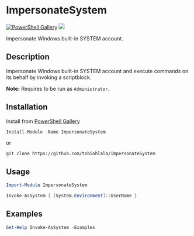 # ImpersonateSystem

[![PowerShell Gallery](https://img.shields.io/powershellgallery/v/ImpersonateSystem.svg)](https://www.powershellgallery.com/packages/ImpersonateSystem) ![](https://img.shields.io/badge/supported%20windows%20versions-7%2F8%2F10-green.svg)

Impersonate Windows built-in SYSTEM account.

## Description

Impersonate Windows built-in SYSTEM account and execute commands on its behalf by invoking a scriptblock.

**Note:** Requires to be run as `Administrator`.

## Installation

Install from [PowerShell Gallery](https://www.powershellgallery.com/packages/ImpersonateSystem)

```Powershell
Install-Module -Name ImpersonateSystem
```
or
```Shell
git clone https://github.com/tobiohlala/ImpersonateSystem
```

## Usage

```Powershell
Import-Module ImpersonateSystem

Invoke-AsSystem { [System.Environment]::UserName }
```

## Examples

```Powershell
Get-Help Invoke-AsSystem -Examples
```
